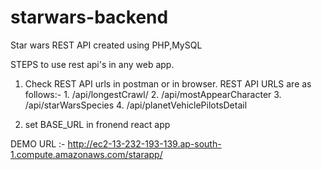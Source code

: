# starwars-backend
Star wars REST API created using PHP,MySQL


STEPS to use rest api's in any web app.

1) Check REST API urls in postman or in browser. 
    REST API URLS are as follows:-
		 1. <BASEURL>/api/longestCrawl/
		 2. <BASEURL>/api/mostAppearCharacter
		 3. <BASEURL>/api/starWarsSpecies
		 4. <BASEURL>/api/planetVehiclePilotsDetail
	
2) set BASE_URL in fronend react app


DEMO URL :- http://ec2-13-232-193-139.ap-south-1.compute.amazonaws.com/starapp/
	
	
